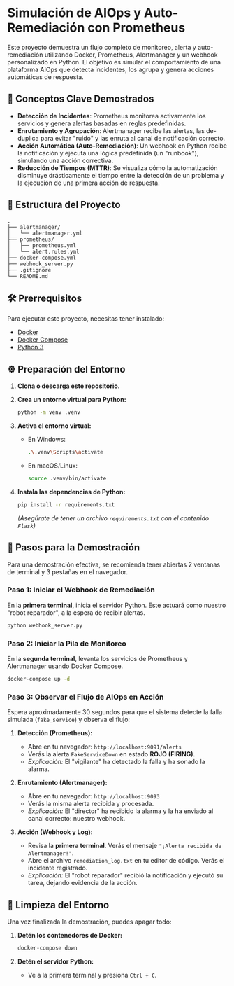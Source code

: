 # Simulación de AIOps y Auto-Remediación con Prometheus

Este proyecto demuestra un flujo completo de monitoreo, alerta y auto-remediación utilizando Docker, Prometheus, Alertmanager y un webhook personalizado en Python. El objetivo es simular el comportamiento de una plataforma AIOps que detecta incidentes, los agrupa y genera acciones automáticas de respuesta.

## 🎯 Conceptos Clave Demostrados

-   **Detección de Incidentes**: Prometheus monitorea activamente los servicios y genera alertas basadas en reglas predefinidas.
-   **Enrutamiento y Agrupación**: Alertmanager recibe las alertas, las de-duplica para evitar "ruido" y las enruta al canal de notificación correcto.
-   **Acción Automática (Auto-Remediación)**: Un webhook en Python recibe la notificación y ejecuta una lógica predefinida (un "runbook"), simulando una acción correctiva.
-   **Reducción de Tiempos (MTTR)**: Se visualiza cómo la automatización disminuye drásticamente el tiempo entre la detección de un problema y la ejecución de una primera acción de respuesta.

## 📂 Estructura del Proyecto

```
.
├── alertmanager/
│   └── alertmanager.yml
├── prometheus/
│   ├── prometheus.yml
│   └── alert.rules.yml                 
├── docker-compose.yml          
├── webhook_server.py        
├── .gitignore       
└── README.md 
```

## 🛠️ Prerrequisitos

Para ejecutar este proyecto, necesitas tener instalado:

-   [Docker](https://www.docker.com/get-started/)
-   [Docker Compose](https://docs.docker.com/compose/install/)
-   [Python 3](https://www.python.org/downloads/)

## ⚙️ Preparación del Entorno

1.  **Clona o descarga este repositorio.**

2.  **Crea un entorno virtual para Python:**
    ```bash
    python -m venv .venv
    ```

3.  **Activa el entorno virtual:**
    -   En Windows:
        ```bash
        .\.venv\Scripts\activate
        ```
    -   En macOS/Linux:
        ```bash
        source .venv/bin/activate
        ```

4.  **Instala las dependencias de Python:**
    ```bash
    pip install -r requirements.txt
    ```
    *(Asegúrate de tener un archivo `requirements.txt` con el contenido `Flask`)*

## 🚀 Pasos para la Demostración

Para una demostración efectiva, se recomienda tener abiertas 2 ventanas de terminal y 3 pestañas en el navegador.

### Paso 1: Iniciar el Webhook de Remediación

En la **primera terminal**, inicia el servidor Python. Este actuará como nuestro "robot reparador", a la espera de recibir alertas.

```bash
python webhook_server.py
```

### Paso 2: Iniciar la Pila de Monitoreo

En la **segunda terminal**, levanta los servicios de Prometheus y Alertmanager usando Docker Compose.

```bash
docker-compose up -d
```

### Paso 3: Observar el Flujo de AIOps en Acción

Espera aproximadamente 30 segundos para que el sistema detecte la falla simulada (`fake_service`) y observa el flujo:

1.  **Detección (Prometheus):**
    -   Abre en tu navegador: `http://localhost:9091/alerts`
    -   Verás la alerta `FakeServiceDown` en estado **ROJO (FIRING)**.
    -   *Explicación:* El "vigilante" ha detectado la falla y ha sonado la alarma.

2.  **Enrutamiento (Alertmanager):**
    -   Abre en tu navegador: `http://localhost:9093`
    -   Verás la misma alerta recibida y procesada.
    -   *Explicación:* El "director" ha recibido la alarma y la ha enviado al canal correcto: nuestro webhook.

3.  **Acción (Webhook y Log):**
    -   Revisa la **primera terminal**. Verás el mensaje `"¡Alerta recibida de Alertmanager!"`.
    -   Abre el archivo `remediation_log.txt` en tu editor de código. Verás el incidente registrado.
    -   *Explicación:* El "robot reparador" recibió la notificación y ejecutó su tarea, dejando evidencia de la acción.

## 🧹 Limpieza del Entorno

Una vez finalizada la demostración, puedes apagar todo:

1.  **Detén los contenedores de Docker:**
    ```bash
    docker-compose down
    ```

2.  **Detén el servidor Python:**
    -   Ve a la primera terminal y presiona `Ctrl + C`.
